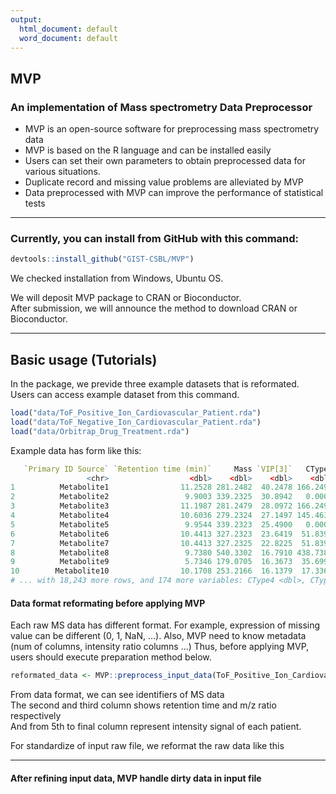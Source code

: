 ```yaml
---
output:
  html_document: default
  word_document: default
---
```

## MVP
### An implementation of Mass spectrometry Data Preprocessor

* MVP is an open-source software for preprocessing mass spectrometry data
* MVP is based on the R language and can be installed easily
* Users can set their own parameters to obtain preprocessed data for various
 situations.
* Duplicate record and missing value problems are alleviated by MVP
* Data preprocessed with MVP can improve the performance of statistical tests

---

### Currently, you can install from GitHub with this command:

```R
devtools::install_github("GIST-CSBL/MVP")
```

We checked installation from Windows, Ubuntu OS.

We will deposit MVP package to CRAN or Bioconductor.  
After submission, we will announce the method to download CRAN or Bioconductor.

---

## Basic usage (Tutorials)

In the package, we previde three example datasets that is reformated.  
Users can access example dataset from this command.

```R
load("data/ToF_Positive_Ion_Cardiovascular_Patient.rda")
load("data/ToF_Negative_Ion_Cardiovascular_Patient.rda")
load("data/Orbitrap_Drug_Treatment.rda")
```

Example data has form like this:

```R
   `Primary ID Source` `Retention time (min)`     Mass `VIP[3]`   CType1     CType2   CType3
                 <chr>                  <dbl>    <dbl>    <dbl>    <dbl>      <dbl>    <dbl>
1          Metabolite1                11.2528 281.2482  40.2478 166.2490 257.803000 147.0570
2          Metabolite2                 9.9003 339.2325  30.8942   0.0000   0.000000   0.0000
3          Metabolite3                11.1987 281.2479  28.0972 166.2490   0.009657 147.0570
4          Metabolite4                10.6036 279.2324  27.1497 145.4630 283.385000 120.6870
5          Metabolite5                 9.9544 339.2323  25.4900   0.0000   1.342160   0.0000
6          Metabolite6                10.4413 327.2323  23.6419  51.8399   0.000000   0.0000
7          Metabolite7                10.4413 327.2325  22.8225  51.8399 147.090000 221.9620
8          Metabolite8                 9.7380 540.3302  16.7910 438.7380 328.657000 405.0670
9          Metabolite9                 5.7346 179.0705  16.3673  35.6990  50.730500  64.3068
10        Metabolite10                10.1708 253.2166  16.1379  17.3362  64.359700  22.4518
# ... with 18,243 more rows, and 174 more variables: CType4 <dbl>, CType5 <dbl>, CType6 <dbl>
```

#### Data format reformating before applying MVP

Each raw MS data has different format. For example, expression of missing value
can be different (0, 1, NaN, ...). 
Also, MVP need to know metadata (num of columns, intensity ratio columns ...)
Thus, before applying MVP, users should execute preparation method below.

```R
reformated_data <- MVP::preprocess_input_data(ToF_Positive_Ion_Cardiovascular_Patient, c(3, 2), c(0.001, 0.3), 0)
```


From data format, we can see identifiers of MS data  
The second and third column shows retention time and m/z ratio respectively  
And from 5th to final column represent intensity signal of each patient.  


For standardize of input raw file, we reformat the raw data like this


---

#### After refining input data, MVP handle dirty data in input file

